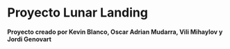 # Proyecto Lunar Landing

**Proyecto creado por Kevin Blanco, Oscar Adrian Mudarra, Vili Mihaylov y Jordi Genovart**

